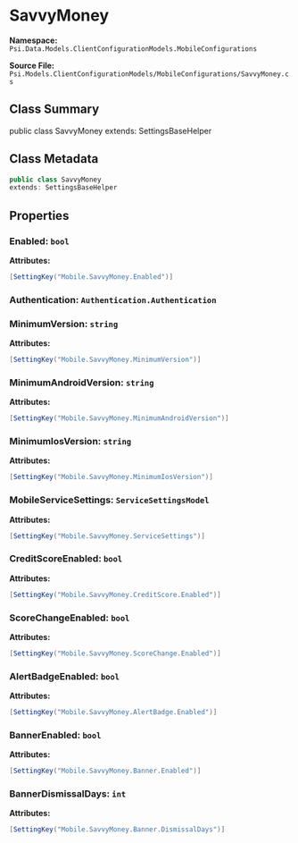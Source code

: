 # SavvyMoney

**Namespace:** `Psi.Data.Models.ClientConfigurationModels.MobileConfigurations`

**Source File:** `Psi.Models.ClientConfigurationModels/MobileConfigurations/SavvyMoney.cs`

## Class Summary

public class SavvyMoney
extends: SettingsBaseHelper

## Class Metadata

```typescript
public class SavvyMoney
extends: SettingsBaseHelper
```

## Properties

### Enabled: `bool`

**Attributes:**
```csharp
[SettingKey("Mobile.SavvyMoney.Enabled")]
```

### Authentication: `Authentication.Authentication`

### MinimumVersion: `string`

**Attributes:**
```csharp
[SettingKey("Mobile.SavvyMoney.MinimumVersion")]
```

### MinimumAndroidVersion: `string`

**Attributes:**
```csharp
[SettingKey("Mobile.SavvyMoney.MinimumAndroidVersion")]
```

### MinimumIosVersion: `string`

**Attributes:**
```csharp
[SettingKey("Mobile.SavvyMoney.MinimumIosVersion")]
```

### MobileServiceSettings: `ServiceSettingsModel`

**Attributes:**
```csharp
[SettingKey("Mobile.SavvyMoney.ServiceSettings")]
```

### CreditScoreEnabled: `bool`

**Attributes:**
```csharp
[SettingKey("Mobile.SavvyMoney.CreditScore.Enabled")]
```

### ScoreChangeEnabled: `bool`

**Attributes:**
```csharp
[SettingKey("Mobile.SavvyMoney.ScoreChange.Enabled")]
```

### AlertBadgeEnabled: `bool`

**Attributes:**
```csharp
[SettingKey("Mobile.SavvyMoney.AlertBadge.Enabled")]
```

### BannerEnabled: `bool`

**Attributes:**
```csharp
[SettingKey("Mobile.SavvyMoney.Banner.Enabled")]
```

### BannerDismissalDays: `int`

**Attributes:**
```csharp
[SettingKey("Mobile.SavvyMoney.Banner.DismissalDays")]
```
